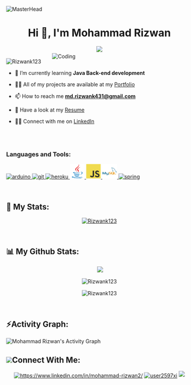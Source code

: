 ![MasterHead](https://scand.com/wp-content/uploads/2020/05/Java-KV2.jpg)


<h1 align="center">Hi 👋, I'm Mohammad Rizwan</h1>
<div align="center">
 <img src="https://readme-typing-svg.herokuapp.com/?lines=Java+Backend+Developer;JAVA+Developer;Web+Developer;Quick+learner&color=cyan&center=true" />
</div>

<img align="right" alt="Coding" width="380" src="https://camo.githubusercontent.com/40165a147c3dcea0fa1db780bb533fc5f98546ccfb9d5d05ddb2f429277f5348/68747470733a2f2f616e616c7974696373696e6469616d61672e636f6d2f77702d636f6e74656e742f75706c6f6164732f323031382f31322f646576656c6f7065722d6472696262626c652e676966"/>

<p align="left"> <img src="https://komarev.com/ghpvc/?username=Rizwank123&label=Profile%20views&color=0e75b6&style=flat" alt="Rizwank123" /> </p>

- 🌱 I’m currently learning **Java Back-end development**

- 👨‍💻 All of my projects are available at my [Portfolio](https://Rizwank123.github.io)

- 📫 How to reach me **md.rizwank431@gmail.com**

- 📄 Have a look at my [Resume](https://drive.google.com/file/d/1U-Q7IM4qbw90OQSpgbbfruVExkA69Kdo/view?usp=share_link)

- 👨‍💻 Connect with me on [LinkedIn](https://www.linkedin.com/in/mohammad-rizwan2/)

<!-- - 💬 ask me about Java

- 😄 Pronouns: He/His -->



<br>
<br>

<h3 align="left">Languages and Tools:</h3>
<p align="left"> <a href="https://www.arduino.cc/" target="_blank" rel="noreferrer"> <img src="https://cdn.worldvectorlogo.com/logos/arduino-1.svg" alt="arduino" width="40" height="40"/> </a> <a href="https://git-scm.com/" target="_blank" rel="noreferrer"> <img src="https://www.vectorlogo.zone/logos/git-scm/git-scm-icon.svg" alt="git" width="40" height="40"/> </a> <a href="https://heroku.com" target="_blank" rel="noreferrer"> <img src="https://www.vectorlogo.zone/logos/heroku/heroku-icon.svg" alt="heroku" width="40" height="40"/> </a> <a href="https://www.java.com" target="_blank" rel="noreferrer"> <img src="https://raw.githubusercontent.com/devicons/devicon/master/icons/java/java-original.svg" alt="java" width="40" height="40"/> </a> <a href="https://developer.mozilla.org/en-US/docs/Web/JavaScript" target="_blank" rel="noreferrer"> <img src="https://raw.githubusercontent.com/devicons/devicon/master/icons/javascript/javascript-original.svg" alt="javascript" width="40" height="40"/> </a>  <a href="https://www.mysql.com/" target="_blank" rel="noreferrer"> <img src="https://raw.githubusercontent.com/devicons/devicon/master/icons/mysql/mysql-original-wordmark.svg" alt="mysql" width="40" height="40"/> </a> <a href="https://spring.io/" target="_blank" rel="noreferrer"> <img src="https://www.vectorlogo.zone/logos/springio/springio-icon.svg" alt="spring" width="40" height="40"/> </a> </p>

<br>

<h2 align="left">📄 My Stats:</h2>

<p align="center"> <a href="https://github.com/ryo-ma/github-profile-trophy"><img src="https://github-profile-trophy.vercel.app/?username=Rizwank123" alt="Rizwank123" /></a> </p>

<br>

<h2 align="left">📊 My Github Stats:</h2>

<p align="center">&nbsp;<img align="center" src="https://github-readme-stats.vercel.app/api/top-langs/?username=Rizwank123" /></p>
<p align="center"><img align="center" src="https://github-readme-stats.vercel.app/api?username=Rizwank123&show_icons=true" alt="Rizwank123" /></p>

<p align="center"><img align="center" src="https://github-readme-streak-stats.herokuapp.com/?user=Rizwank123&" alt="Rizwank123" /></p>

<br>
<h2 align="left">⚡Activity Graph:</h2>
  <a><img alt="Mohammad Rizwan's Activity Graph" src="https://github-readme-activity-graph.cyclic.app/graph?username=Rizwank123&theme=react-dark&hide_border=true" /></a>

<br>

<h2 align="left"><img src='https://raw.githubusercontent.com/ShahriarShafin/ShahriarShafin/main/Assets/handshake.gif' width="100px">Connect With Me:</h2>
<p align="center">
<a href="https://www.linkedin.com/in/mohammad-rizwan2/" target="blank"><img align="center" src="https://raw.githubusercontent.com/rahuldkjain/github-profile-readme-generator/master/src/images/icons/Social/linked-in-alt.svg" alt="https://www.linkedin.com/in/mohammad-rizwan2/" height="40" width="50" /></a>
<a href="https://www.leetcode.com/user2597xi" target="blank"><img align="center" src="https://raw.githubusercontent.com/rahuldkjain/github-profile-readme-generator/master/src/images/icons/Social/leet-code.svg" alt="user2597xi" height="40" width="50" /></a>
 <img src="https://github.com/users/Rizwank123/contributions">

</p>
